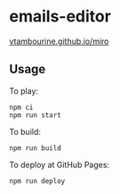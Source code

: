 # emails-editor

[vtambourine.github.io/miro](https://vtambourine.github.io/miro/)

## Usage

To play:

```
npm ci
npm run start
```

To build:

```
npm run build
```

To deploy at GitHub Pages:

```
npm run deploy
```
